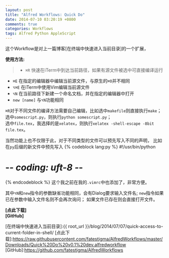 ```yaml
---
layout: post
title: "Alfred Workflows: Quick Do"
date: 2014-07-10 03:20:19 +0800
comments: true
categories: Workflows
tags: Alfred Python AppleScript
---
```


这个Workflow是对上一篇博客[在终端中快速进入当前目录]的一个扩展，

**使用方法:**

>* `⌘R` 快速在iTerm中到达当前路径，如果有源文件被选中可直接编译运行  
* `⌘E` 在指定的编辑器中编辑当前源文件，与原生的`⌘O`并不相同  
* `⌥⌘E` 在iTerm中使用Vim编辑当前源文件  
* `⌥N` 在当前路径下新建一个命名文档，并在指定的编辑器中打开
* `new [name]` 与`⌥N`功能相同

<!--more-->

`⌘R`对于不同文件的编译方法需要自己编辑，比如选中`makefile`则直接执行`make`；  
选中`somescript.py`，则执行`python somescript.py`；  
选中`file.tex`，我选择的是`xelatex`，则执行`xelatex -shell-escape -8bit file.tex`。

当然功能上也不仅限于此，对于不同类型的文件可以预先写入不同的声明，
比如在`py`后缀的新文件中预先写入
{% codeblock lang:py %}
#!/usr/bin/python
# -*- coding: uft-8 -*-
{% endcodeblock %}
这个我之前在我的`.vimrc`中也添加了，非常方便。

其中`⌥N`和`new`指令的参数缺省功能相同，会有Dialog要求输入文件名;
`new`指令如果已在参数中输入文件名则不会再次询问；
如果文件已存在则会直接打开文件。

**[点此下载]**  
**[GitHub]**


[在终端中快速进入当前目录]:{{ root_url }}/blog/2014/07/07/quick-access-to-current-folder-in-shell/
[点此下载]:https://raw.githubusercontent.com/fatestigma/AlfredWorkflows/master/Downloads/Quick%20Do%20v0.1%20dev.alfredworkflow
[GitHub]:https://github.com/fatestigma/AlfredWorkflows

